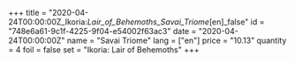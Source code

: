 +++
title = "2020-04-24T00:00:00Z_Ikoria:_Lair_of_Behemoths_Savai_Triome_[en]_false"
id = "748e6a61-9c1f-4225-9f04-e54002f63ac3"
date = "2020-04-24T00:00:00Z"
name = "Savai Triome"
lang = ["en"]
price = "10.13"
quantity = 4
foil = false
set = "Ikoria: Lair of Behemoths"
+++
